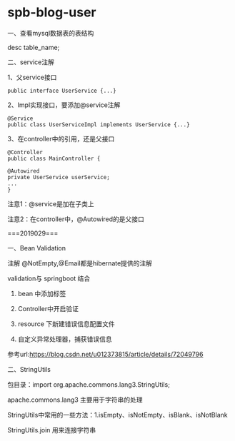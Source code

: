 # spb-blog-user

一、查看mysql数据表的表结构

desc table_name;

二、service注解

1、父service接口

    public interface UserService {...}

2、Impl实现接口，要添加@service注解

    @Service
    public class UserServiceImpl implements UserService {...}

3、在controller中的引用，还是父接口

    @Controller
    public class MainController {

    @Autowired
    private UserService userService;
    ...
    }
    
注意1：@service是加在子类上

注意2：在controller中，@Autowired的是父接口


===2019029===

一、Bean Validation

注解 @NotEmpty,@Email都是hibernate提供的注解

validation与 springboot 结合

1. bean 中添加标签

2. Controller中开启验证

3. resource 下新建错误信息配置文件

4. 自定义异常处理器，捕获错误信息

参考url:https://blog.csdn.net/u012373815/article/details/72049796

二、StringUtils

包目录：import org.apache.commons.lang3.StringUtils;

apache.commons.lang3 主要用于字符串的处理

StringUtils中常用的一些方法：1.isEmpty、isNotEmpty、isBlank、isNotBlank

StringUtils.join 用来连接字符串

